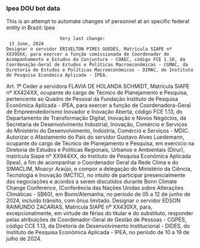  ### Ipea DOU bot data
 This is an attempt to automate changes of personnel at an specific federal entity in Brazil: Ipea
 
                        Very last change: 
 	 13 June, 2024
	Designar o servidor ERIVELTON PIRES GUEDES, Matrícula SIAPE nº XX395XX, para exercer a função comissionada de Coordenador de Acompanhamento e Estudos da Conjuntura - COAEC, código FCE 1.10, da Coordenação-Geral de Estudos e Políticas Macroeconômicas - CGMAC, da Diretoria de Estudos e Políticas Macroeconômicas - DIMAC, do Instituto de Pesquisa Econômica Aplicada - IPEA.
Art. 1º Ceder a servidora FLAVIA DE HOLANDA SCHMIDT, Matrícula SIAPE nº XX424XX, ocupante do cargo de Técnico de Planejamento e Pesquisa, pertencente ao Quadro de Pessoal da Fundação Instituto de Pesquisa Econômica Aplicada - IPEA, para exercer a função de Coordenadora-Geral de Empreendedorismo Inovador e Inovação Aberta, código FCE 1.13, do Departamento de Transformação Digital, Inovação e Novos Negócios, da Secretaria de Desenvolvimento Industrial, Inovação, Comércio e Serviços do Ministério do Desenvolvimento, Indústria, Comércio e Serviços - MDIC.
Autorizar o Afastamento do País do servidor Gustavo Alves Luedemann, ocupante do cargo de Técnico de Planejamento e Pesquisa, em exercicio na Diretoria de Estudos e Políticas Regionais, Urbanos e Ambientais (Dirur), matrícula Siape nº XX944XX, do Instituto de Pesquisa Econômica Aplicada (Ipea), a fim de acompanhar o Coordenador Geral da Rede Clima e do SIMACLIM, Moacyr Araújo, e compor a delegação do Ministério da Ciência, Tecnologia e Inovação (MCTIC), no intuito de participar presencialmente das negociações e acordos a serem discutidos durante Bonn Climate Change Conference, (Conferência das Nações Unidas sobre Alterações Climáticas - SB60), em Bonn/Alemanha, no período de 05 a 12 de junho de 2024, incluído trânsito, com ônus limitado.
Designar o servidor EDSON RAIMUNDO ZACARIAS, Matrícula SIAPE nº XX430XX, para, excepcionalmente, em virtude de férias do titular e do substituto, responder pelas atribuições de Coordenador-Geral de Gestão de Pessoas - CGPES, código CCE 1.13, da Diretoria de Desenvolvimento Institucional - DIDES, do Instituto de Pesquisa Econômica Aplicada - IPEA, no período de 10 a 19 de julho de 2024.
